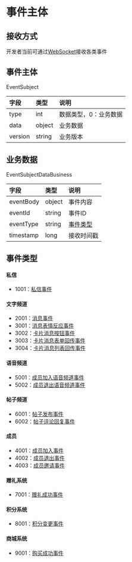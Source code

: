 # 事件主体

## 接收方式

开发者当前可通过[WebSocket](./websocket.md)接收各类事件

## 事件主体

EventSubject

|字段|类型|说明|
|:---------------|:-----|:---------------|
|type|int|数据类型，0：业务数据|
|data|object|业务数据|
|version|string|业务版本|

## 业务数据

EventSubjectDataBusiness

|字段|类型|说明|
|:---------------|:-----|:---------------|
|eventBody|object|事件内容|
|eventId|string|事件ID|
|eventType|string|[事件类型](#事件类型)|
|timestamp|long|接收时间戳|

## 事件类型

#### 私信

- 1001：[私信事件](./personal.md#私信事件)

#### 文字频道

- 2001：[消息事件](./channel-text.md#消息事件)
- 3001：[消息表情反应事件](./channel-text.md#消息表情反应事件)
- 3002：[卡片消息按钮事件](./channel-text.md#卡片消息按钮事件)
- 3003：[卡片消息表单回传事件](./channel-text.md#卡片消息表单回传事件)
- 3004：[卡片消息列表回传事件](./channel-text.md#卡片消息列表回传事件)

#### 语音频道

- 5001：[成员加入语音频道事件](./channel-voice.md#成员加入语音频道事件)
- 5002：[成员退出语音频道事件](./channel-voice.md#成员退出语音频道事件)

#### 帖子频道

- 6001：[帖子发布事件](./channel-article.md#帖子发布事件)
- 6002：[帖子评论回复事件](./channel-article.md#帖子评论回复事件)

#### 成员

- 4001：[成员加入事件](./member.md#成员加入事件)
- 4002：[成员退出事件](./member.md#成员退出事件)
- 4003：[成员邀请事件](./member.md#成员邀请事件)

#### 赠礼系统

- 7001：[赠礼成功事件](./gift.md#赠礼成功事件)

#### 积分系统

- 8001：[积分变更事件](./integral.md#积分变更事件)

#### 商城系统

- 9001：[购买成功事件](./shop.md#购买成功事件)